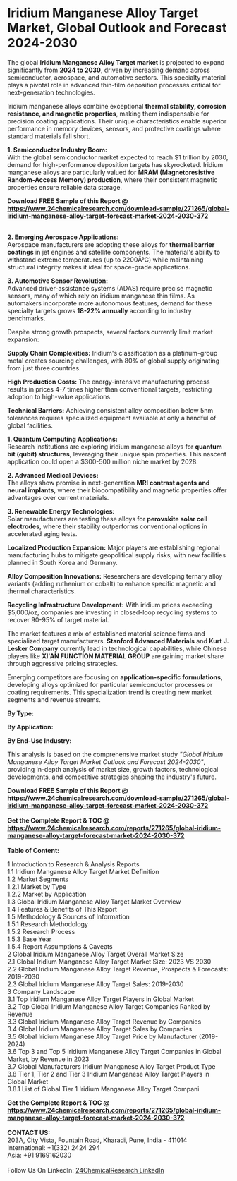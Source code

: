 <h1>Iridium Manganese Alloy Target Market, Global Outlook and Forecast 2024-2030</h1><p>The global <strong>Iridium Manganese Alloy Target market</strong> is projected to expand significantly from <strong>2024 to 2030</strong>, driven by increasing demand across semiconductor, aerospace, and automotive sectors. This specialty material plays a pivotal role in advanced thin-film deposition processes critical for next-generation technologies.</p><p>Iridium manganese alloys combine exceptional <strong>thermal stability, corrosion resistance, and magnetic properties</strong>, making them indispensable for precision coating applications. Their unique characteristics enable superior performance in memory devices, sensors, and protective coatings where standard materials fall short.</p><p><strong>1. Semiconductor Industry Boom:</strong><br>
With the global semiconductor market expected to reach $1 trillion by 2030, demand for high-performance deposition targets has skyrocketed. Iridium manganese alloys are particularly valued for <strong>MRAM (Magnetoresistive Random-Access Memory) production</strong>, where their consistent magnetic properties ensure reliable data storage.</p><div><b>Download FREE Sample of this Report @ 
            <a href="https://www.24chemicalresearch.com/download-sample/271265/global-iridium-manganese-alloy-target-forecast-market-2024-2030-372">
            https://www.24chemicalresearch.com/download-sample/271265/global-iridium-manganese-alloy-target-forecast-market-2024-2030-372</a></b></div><br><p><strong>2. Emerging Aerospace Applications:</strong><br>
Aerospace manufacturers are adopting these alloys for <strong>thermal barrier coatings</strong> in jet engines and satellite components. The material's ability to withstand extreme temperatures (up to 2200Â°C) while maintaining structural integrity makes it ideal for space-grade applications.</p><p><strong>3. Automotive Sensor Revolution:</strong><br>
Advanced driver-assistance systems (ADAS) require precise magnetic sensors, many of which rely on iridium manganese thin films. As automakers incorporate more autonomous features, demand for these specialty targets grows <strong>18-22% annually</strong> according to industry benchmarks.</p><p>Despite strong growth prospects, several factors currently limit market expansion:</p><p><strong>Supply Chain Complexities:</strong> Iridium's classification as a platinum-group metal creates sourcing challenges, with 80% of global supply originating from just three countries.</p><p><strong>High Production Costs:</strong> The energy-intensive manufacturing process results in prices 4-7 times higher than conventional targets, restricting adoption to high-value applications.</p><p><strong>Technical Barriers:</strong> Achieving consistent alloy composition below 5nm tolerances requires specialized equipment available at only a handful of global facilities.</p><p><strong>1. Quantum Computing Applications:</strong><br>
Research institutions are exploring iridium manganese alloys for <strong>quantum bit (qubit) structures</strong>, leveraging their unique spin properties. This nascent application could open a $300-500 million niche market by 2028.</p><p><strong>2. Advanced Medical Devices:</strong><br>
The alloys show promise in next-generation <strong>MRI contrast agents and neural implants</strong>, where their biocompatibility and magnetic properties offer advantages over current materials.</p><p><strong>3. Renewable Energy Technologies:</strong><br>
Solar manufacturers are testing these alloys for <strong>perovskite solar cell electrodes</strong>, where their stability outperforms conventional options in accelerated aging tests.</p><p><strong>Localized Production Expansion:</strong> Major players are establishing regional manufacturing hubs to mitigate geopolitical supply risks, with new facilities planned in South Korea and Germany.</p><p><strong>Alloy Composition Innovations:</strong> Researchers are developing ternary alloy variants (adding ruthenium or cobalt) to enhance specific magnetic and thermal characteristics.</p><p><strong>Recycling Infrastructure Development:</strong> With iridium prices exceeding $5,000/oz, companies are investing in closed-loop recycling systems to recover 90-95% of target material.</p><p>The market features a mix of established material science firms and specialized target manufacturers. <strong>Stanford Advanced Materials</strong> and <strong>Kurt J. Lesker Company</strong> currently lead in technological capabilities, while Chinese players like <strong>XI'AN FUNCTION MATERIAL GROUP</strong> are gaining market share through aggressive pricing strategies.</p><p>Emerging competitors are focusing on <strong>application-specific formulations</strong>, developing alloys optimized for particular semiconductor processes or coating requirements. This specialization trend is creating new market segments and revenue streams.</p><p><strong>By Type:</strong></p><p><strong>By Application:</strong></p><p><strong>By End-Use Industry:</strong></p><p>This analysis is based on the comprehensive market study <em>"Global Iridium Manganese Alloy Target Market Outlook and Forecast 2024-2030"</em>, providing in-depth analysis of market size, growth factors, technological developments, and competitive strategies shaping the industry's future.</p><div><b>Download FREE Sample of this Report @ 
            <a href="https://www.24chemicalresearch.com/download-sample/271265/global-iridium-manganese-alloy-target-forecast-market-2024-2030-372">
            https://www.24chemicalresearch.com/download-sample/271265/global-iridium-manganese-alloy-target-forecast-market-2024-2030-372</a></b></div><br><div><b>Get the Complete Report & TOC @ 
            <a href="https://www.24chemicalresearch.com/reports/271265/global-iridium-manganese-alloy-target-forecast-market-2024-2030-372">
            https://www.24chemicalresearch.com/reports/271265/global-iridium-manganese-alloy-target-forecast-market-2024-2030-372</a></b></div><br>
            <b>Table of Content:</b><p>1 Introduction to Research & Analysis Reports<br />
    1.1 Iridium Manganese Alloy Target Market Definition<br />
    1.2 Market Segments<br />
        1.2.1 Market by Type<br />
        1.2.2 Market by Application<br />
    1.3 Global Iridium Manganese Alloy Target Market Overview<br />
    1.4 Features & Benefits of This Report<br />
    1.5 Methodology & Sources of Information<br />
        1.5.1 Research Methodology<br />
        1.5.2 Research Process<br />
        1.5.3 Base Year<br />
        1.5.4 Report Assumptions & Caveats<br />
2 Global Iridium Manganese Alloy Target Overall Market Size<br />
    2.1 Global Iridium Manganese Alloy Target Market Size: 2023 VS 2030<br />
    2.2 Global Iridium Manganese Alloy Target Revenue, Prospects & Forecasts: 2019-2030<br />
    2.3 Global Iridium Manganese Alloy Target Sales: 2019-2030<br />
3 Company Landscape<br />
    3.1 Top Iridium Manganese Alloy Target Players in Global Market<br />
    3.2 Top Global Iridium Manganese Alloy Target Companies Ranked by Revenue<br />
    3.3 Global Iridium Manganese Alloy Target Revenue by Companies<br />
    3.4 Global Iridium Manganese Alloy Target Sales by Companies<br />
    3.5 Global Iridium Manganese Alloy Target Price by Manufacturer (2019-2024)<br />
    3.6 Top 3 and Top 5 Iridium Manganese Alloy Target Companies in Global Market, by Revenue in 2023<br />
    3.7 Global Manufacturers Iridium Manganese Alloy Target Product Type<br />
    3.8 Tier 1, Tier 2 and Tier 3 Iridium Manganese Alloy Target Players in Global Market<br />
        3.8.1 List of Global Tier 1 Iridium Manganese Alloy Target Compani</p><div><b>Get the Complete Report & TOC @ 
            <a href="https://www.24chemicalresearch.com/reports/271265/global-iridium-manganese-alloy-target-forecast-market-2024-2030-372">
            https://www.24chemicalresearch.com/reports/271265/global-iridium-manganese-alloy-target-forecast-market-2024-2030-372</a></b></div><br><b>CONTACT US:</b><br>
            203A, City Vista, Fountain Road, Kharadi, Pune, India - 411014<br>
            International: +1(332) 2424 294<br>
            Asia: +91 9169162030 <br><br>
            Follow Us On LinkedIn: <a href="https://www.linkedin.com/company/24chemicalresearch/">24ChemicalResearch LinkedIn</a>